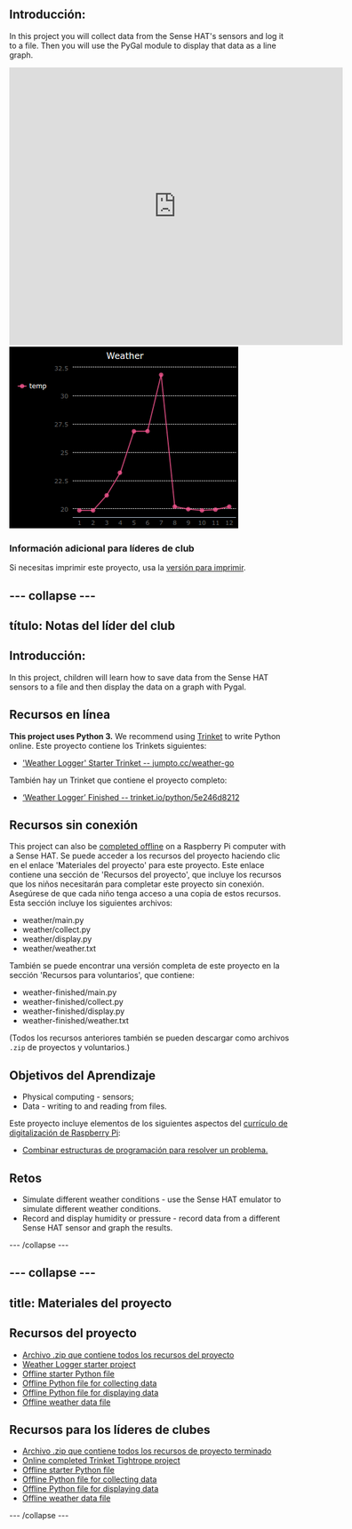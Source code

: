 ## Introducción:

In this project you will collect data from the Sense HAT's sensors and log it to a file. Then you will use the PyGal module to display that data as a line graph.

<div class="trinket">
  <iframe src="https://trinket.io/embed/python/5e246d8212?outputOnly=true&start=result" width="600" height="500" frameborder="0" marginwidth="0" marginheight="0" allowfullscreen mark="crwd-mark">
</iframe> <img src="images/weather-final.png" />
</div>

### Información adicional para líderes de club

Si necesitas imprimir este proyecto, usa la [versión para imprimir](https://projects.raspberrypi.org/en/projects/weather-logger/print).

## \--- collapse \---

## título: Notas del líder del club

## Introducción:

In this project, children will learn how to save data from the Sense HAT sensors to a file and then display the data on a graph with Pygal.

## Recursos en línea

**This project uses Python 3.** We recommend using [Trinket](https://trinket.io/) to write Python online. Este proyecto contiene los Trinkets siguientes:

* ['Weather Logger' Starter Trinket -- jumpto.cc/weather-go](http://jumpto.cc/weather-go)

También hay un Trinket que contiene el proyecto completo:

* [‘Weather Logger’ Finished -- trinket.io/python/5e246d8212](https://trinket.io/python/5e246d8212)

## Recursos sin conexión

This project can also be [completed offline](https://www.codeclubprojects.org/en-GB/resources/physical-sense-hat/) on a Raspberry Pi computer with a Sense HAT. Se puede acceder a los recursos del proyecto haciendo clic en el enlace 'Materiales del proyecto' para este proyecto. Este enlace contiene una sección de 'Recursos del proyecto', que incluye los recursos que los niños necesitarán para completar este proyecto sin conexión. Asegúrese de que cada niño tenga acceso a una copia de estos recursos. Esta sección incluye los siguientes archivos:

* weather/main.py
* weather/collect.py
* weather/display.py
* weather/weather.txt

También se puede encontrar una versión completa de este proyecto en la sección 'Recursos para voluntarios', que contiene:

* weather-finished/main.py
* weather-finished/collect.py
* weather-finished/display.py
* weather-finished/weather.txt

(Todos los recursos anteriores también se pueden descargar como archivos `.zip` de proyectos y voluntarios.)

## Objetivos del Aprendizaje

* Physical computing - sensors;
* Data - writing to and reading from files.

Este proyecto incluye elementos de los siguientes aspectos del [currículo de digitalización de Raspberry Pi](http://rpf.io/curriculum):

* [Combinar estructuras de programación para resolver un problema.](https://www.raspberrypi.org/curriculum/programming/builder)

## Retos

* Simulate different weather conditions - use the Sense HAT emulator to simulate different weather conditions. 
* Record and display humidity or pressure - record data from a different Sense HAT sensor and graph the results. 

\--- /collapse \---

## \--- collapse \---

## title: Materiales del proyecto

## Recursos del proyecto

* [Archivo .zip que contiene todos los recursos del proyecto](resources/weather-logger-project-resources.zip)
* [Weather Logger starter project](http://jumpto.cc/weather-go)
* [Offline starter Python file](resources/weather-logger-main.py)
* [Offline Python file for collecting data](resources/weather-logger-collect.py)
* [Offline Python file for displaying data](resources/weather-logger-display.py)
* [Offline weather data file](resources/weather--loggerweather.txt)

## Recursos para los líderes de clubes

* [Archivo .zip que contiene todos los recursos de proyecto terminado](resources/weather-logger-volunteer-resources.zip)
* [Online completed Trinket Tightrope project](https://trinket.io/python/5e246d8212)
* [Offline starter Python file](resources/weather-logger-finished-main.py)
* [Offline Python file for collecting data](resources/weather-logger-finished-collect.py)
* [Offline Python file for displaying data](resources/weather-logger-finished-display.py)
* [Offline weather data file](resources/weather-logger-finished-weather.txt)

\--- /collapse \---